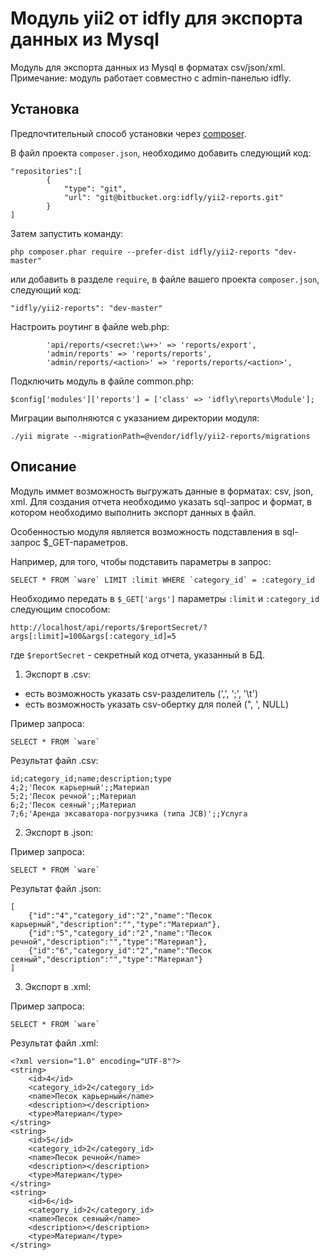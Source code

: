 Модуль yii2 от idfly для экспорта данных из Mysql
=====================
Модуль для экспорта данных из Mysql в форматах csv/json/xml.
Примечание: модуль работает совместно с admin-панелью idfly.


Установка
---------
Предпочтительный способ установки через [composer](http://getcomposer.org/download/).

В файл проекта `composer.json`, необходимо добавить следующий код:


```
"repositories":[
        {
            "type": "git",
            "url": "git@bitbucket.org:idfly/yii2-reports.git"
        }
]
```


Затем запустить команду:


```
php composer.phar require --prefer-dist idfly/yii2-reports "dev-master"
```


или добавить в разделе `require`, в файле вашего проекта `composer.json`, следующий код:


```
"idfly/yii2-reports": "dev-master"
```


Настроить роутинг в файле web.php: 


```
        'api/reports/<secret:\w+>' => 'reports/export',
        'admin/reports' => 'reports/reports',
        'admin/reports/<action>' => 'reports/reports/<action>',
```


Подключить модуль в файле common.php:


```
$config['modules']['reports'] = ['class' => 'idfly\reports\Module'];
```


Миграции выполняются с указанием директории модуля:


```
﻿./yii migrate --migrationPath=@vendor/idfly/yii2-reports/migrations
```


Описание
---------
Модуль иммет возможность выгружать данные в форматах: csv, json, xml.
Для создания отчета необходимо указать sql-запрос и формат, в котором 
необходимо выполнить экспорт данных в файл.

Особенностью модуля является возможность подставления в sql-запрос 
$_GET-параметров.

Например, для того, чтобы подставить параметры в запрос:


```
SELECT * FROM `ware` LIMIT :limit WHERE `category_id` = :category_id
```


Необходимо передать в `$_GET['args']` параметры `:limit` и `:category_id` 
следующим способом: 


```
http://localhost/api/reports/$reportSecret/?args[:limit]=100&args[:category_id]=5
```

где `$reportSecret` - секретный код отчета, указанный в БД.



1) Экспорт в .csv:
 
 - есть возможность указать csv-разделитель (',', ';', '\t')
 - есть возможность указать csv-обертку для полей (", ', NULL)
 

Пример запроса: 


```
SELECT * FROM `ware`
```


Результат файл .csv:


```
id;category_id;name;description;type
4;2;'Песок карьерный';;Материал
5;2;'Песок речной';;Материал
6;2;'Песок сеяный';;Материал
7;6;'Аренда эксаватора-погрузчика (типа JCB)';;Услуга
```


2) Экспорт в .json:

Пример запроса: 


```
SELECT * FROM `ware`
```


Результат файл .json:


```
[
    {"id":"4","category_id":"2","name":"Песок карьерный","description":"","type":"Материал"},
    {"id":"5","category_id":"2","name":"Песок речной","description":"","type":"Материал"},
    {"id":"6","category_id":"2","name":"Песок сеяный","description":"","type":"Материал"}
]
```


3) Экспорт в .xml:

Пример запроса: 


```
SELECT * FROM `ware`
```


Результат файл .xml:


```
<?xml version="1.0" encoding="UTF-8"?>
<string>
	<id>4</id>
	<category_id>2</category_id>
	<name>Песок карьерный</name>
	<description></description>
	<type>Материал</type>
</string>
<string>
	<id>5</id>
	<category_id>2</category_id>
	<name>Песок речной</name>
	<description></description>
	<type>Материал</type>
</string>
<string>
	<id>6</id>
	<category_id>2</category_id>
	<name>Песок сеяный</name>
	<description></description>
	<type>Материал</type>
</string>
```